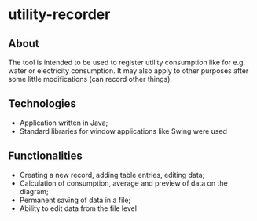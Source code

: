 # utility-recorder

## About

The tool is intended to be used to register utility consumption like for e.g. water or electricity consumption.
It may also apply to other purposes after some little modifications (can record other things).

## Technologies

- Application written in Java;
- Standard libraries for window applications like Swing were used
 
## Functionalities

- Creating a new record, adding table entries, editing data;
- Calculation of consumption, average and preview of data on the diagram;
- Permanent saving of data in a file;
- Ability to edit data from the file level
